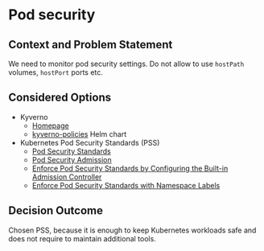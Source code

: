 # Pod security

## Context and Problem Statement

We need to monitor pod security settings. Do not allow to use `hostPath` volumes, `hostPort` ports etc.

## Considered Options

- Kyverno
  - [Homepage](https://kyverno.io/)
  - [kyverno-policies](https://github.com/kyverno/kyverno/tree/main/charts/kyverno-policies) Helm chart
- Kubernetes Pod Security Standards (PSS)
  - [Pod Security Standards](https://kubernetes.io/docs/concepts/security/pod-security-standards/)
  - [Pod Security Admission](https://kubernetes.io/docs/concepts/security/pod-security-admission/)
  - [Enforce Pod Security Standards by Configuring the Built-in Admission Controller](https://kubernetes.io/docs/tasks/configure-pod-container/enforce-standards-admission-controller/)
  - [Enforce Pod Security Standards with Namespace Labels](https://kubernetes.io/docs/tasks/configure-pod-container/enforce-standards-namespace-labels/)

## Decision Outcome

Chosen PSS, because it is enough to keep Kubernetes workloads safe and does not require to maintain additional tools.
